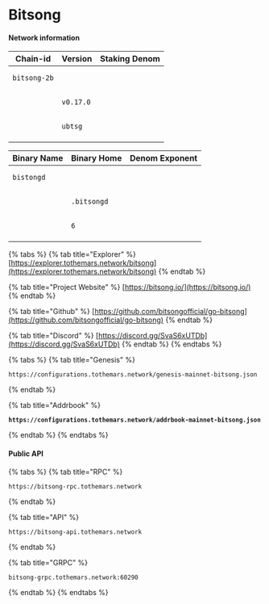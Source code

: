 # Bitsong

#### Network information

| Chain-id                            | Version                          | Staking Denom                  |
| ----------------------------------- | -------------------------------- | ------------------------------ |
| <pre><code>bitsong-2b
</code></pre> | <pre><code>v0.17.0
</code></pre> | <pre><code>ubtsg
</code></pre> |

| Binary Name                       | Binary Home                        | Denom Exponent             |
| --------------------------------- | ---------------------------------- | -------------------------- |
| <pre><code>bistongd
</code></pre> | <pre><code>.bitsongd
</code></pre> | <pre><code>6
</code></pre> |

{% tabs %}
{% tab title="Explorer" %}
[https://explorer.tothemars.network/bitsong](https://explorer.tothemars.network/bitsong)
{% endtab %}

{% tab title="Project Website" %}
[https://bitsong.io/](https://bitsong.io/)
{% endtab %}

{% tab title="Github" %}
[https://github.com/bitsongofficial/go-bitsong](https://github.com/bitsongofficial/go-bitsong)
{% endtab %}

{% tab title="Discord" %}
[https://discord.gg/SvaS6xUTDb](https://discord.gg/SvaS6xUTDb)
{% endtab %}
{% endtabs %}

{% tabs %}
{% tab title="Genesis" %}
```
https://configurations.tothemars.network/genesis-mainnet-bitsong.json
```
{% endtab %}

{% tab title="Addrbook" %}
<pre><code><strong>https://configurations.tothemars.network/addrbook-mainnet-bitsong.json
</strong></code></pre>
{% endtab %}
{% endtabs %}

#### Public API

{% tabs %}
{% tab title="RPC" %}
```
https://bitsong-rpc.tothemars.network
```
{% endtab %}

{% tab title="API" %}
```
https://bitsong-api.tothemars.network
```
{% endtab %}

{% tab title="GRPC" %}
```
bitsong-grpc.tothemars.network:60290
```
{% endtab %}
{% endtabs %}
